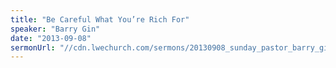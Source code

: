 ```yaml
---
title: "Be Careful What You’re Rich For"
speaker: "Barry Gin"
date: "2013-09-08"
sermonUrl: "//cdn.lwechurch.com/sermons/20130908_sunday_pastor_barry_gin_be_careful_what_youre_rich_for.mp3"
---
```

